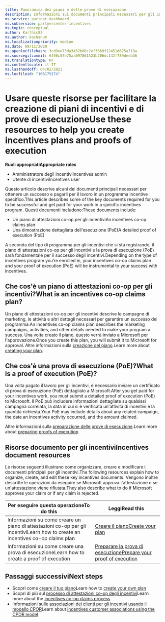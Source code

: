```yaml
---
title: Panoramica dei piani e delle prove di esecuzione
description: Informazioni sui documenti principali necessari per gli incentivi, tra cui un piano di attestazioni co-op per gli incentivi e una prova di esecuzione (PoE) dettagliata.
ms.service: partner-dashboard
ms.subservice: partnercenter-incentives
ms.topic: conceptual
author: Karthic83
ms.author: kashanum
ms.localizationpriority: medium
ms.date: 09/11/2020
ms.openlocfilehash: 3cd9ee73da3432b88c2ef3669f12451d675a319a
ms.sourcegitcommit: 6498c57e75aa097861523b206dc142f789deeb36
ms.translationtype: MT
ms.contentlocale: it-IT
ms.lasthandoff: 04/02/2021
ms.locfileid: "106179174"
---
```

# <a name="use-these-resources-to-help-you-create-incentives-plans-and-proofs-of-execution"></a><span data-ttu-id="82c02-103">Usare queste risorse per facilitare la creazione di piani di incentivi e di prove di esecuzione</span><span class="sxs-lookup"><span data-stu-id="82c02-103">Use these resources to help you create incentives plans and proofs of execution</span></span>

<span data-ttu-id="82c02-104">**Ruoli appropriati**</span><span class="sxs-lookup"><span data-stu-id="82c02-104">**Appropriate roles**</span></span>

- <span data-ttu-id="82c02-105">Amministratore degli incentivi</span><span class="sxs-lookup"><span data-stu-id="82c02-105">Incentives admin</span></span>
- <span data-ttu-id="82c02-106">Utente di incentivi</span><span class="sxs-lookup"><span data-stu-id="82c02-106">Incentives user</span></span>

<span data-ttu-id="82c02-107">Questo articolo descrive alcuni dei documenti principali necessari per ottenere un successo e pagarli per il lavoro in un programma incentive specifico.</span><span class="sxs-lookup"><span data-stu-id="82c02-107">This article describes some of the key documents required for you to be successful and get paid for your work in a specific incentives program.</span></span> <span data-ttu-id="82c02-108">Questi documenti includono:</span><span class="sxs-lookup"><span data-stu-id="82c02-108">These documents include:</span></span>

- <span data-ttu-id="82c02-109">Un piano di attestazioni co-op per gli incentivi</span><span class="sxs-lookup"><span data-stu-id="82c02-109">An incentives co-op claims plan</span></span>
- <span data-ttu-id="82c02-110">Una dimostrazione dettagliata dell'esecuzione (PoE)</span><span class="sxs-lookup"><span data-stu-id="82c02-110">A detailed proof of execution (PoE)</span></span>

<span data-ttu-id="82c02-111">A seconda del tipo di programma per gli incentivi che si sta registrando, il piano di attestazioni co-op per gli incentivi e la prova di esecuzione (PoE) sarà fondamentale per il successo degli incentivi.</span><span class="sxs-lookup"><span data-stu-id="82c02-111">Depending on the type of incentives program you’re enrolled in, your incentives co-op claims plan and your proof of execution (PoE) will be instrumental to your success with incentives.</span></span>

## <a name="what-is-an-incentives-co-op-claims-plan"></a><span data-ttu-id="82c02-112">Che cos'è un piano di attestazioni co-op per gli incentivi?</span><span class="sxs-lookup"><span data-stu-id="82c02-112">What is an incentives co-op claims plan?</span></span>

<span data-ttu-id="82c02-113">Un piano di attestazioni co-op per gli incentivi descrive le campagne di marketing, le attività e altri dettagli necessari per garantire un successo del programma.</span><span class="sxs-lookup"><span data-stu-id="82c02-113">An incentives co-op claims plan describes the marketing campaigns, activities, and other details needed to make your program a success.</span></span> <span data-ttu-id="82c02-114">Una volta creato il piano, questo verrà inviato a Microsoft per l'approvazione.</span><span class="sxs-lookup"><span data-stu-id="82c02-114">Once you create this plan, you will submit it to Microsoft for approval.</span></span> <span data-ttu-id="82c02-115">Altre informazioni sulla [creazione del piano](incentives-create-your-plan.md).</span><span class="sxs-lookup"><span data-stu-id="82c02-115">Learn more about [creating your plan](incentives-create-your-plan.md).</span></span>

## <a name="what-is-a-proof-of-execution-poe"></a><span data-ttu-id="82c02-116">Che cos'è una prova di esecuzione (PoE)?</span><span class="sxs-lookup"><span data-stu-id="82c02-116">What is a proof of execution (PoE)?</span></span>

<span data-ttu-id="82c02-117">Una volta pagato il lavoro per gli incentivi, è necessario inviare un certificato di prova di esecuzione (PoE) dettagliato a Microsoft.</span><span class="sxs-lookup"><span data-stu-id="82c02-117">After you get paid for your incentives work, you must submit a detailed proof of execution (PoE) to Microsoft.</span></span> <span data-ttu-id="82c02-118">Il PoE può includere informazioni dettagliate su qualsiasi campagna correlata, la data in cui si è verificata un'attività di incentivi e la quantità richiesta.</span><span class="sxs-lookup"><span data-stu-id="82c02-118">Your PoE may include details about any related campaign, the date an incentives activity occurred, and the amount claimed.</span></span> 

<span data-ttu-id="82c02-119">Altre informazioni sulla [preparazione delle prove di esecuzione](incentives-prepare-your-proof-of-execution.md).</span><span class="sxs-lookup"><span data-stu-id="82c02-119">Learn more about [preparing proofs of execution](incentives-prepare-your-proof-of-execution.md).</span></span>

## <a name="incentives-document-resources"></a><span data-ttu-id="82c02-120">Risorse documento per gli incentivi</span><span class="sxs-lookup"><span data-stu-id="82c02-120">Incentives document resources</span></span>

<span data-ttu-id="82c02-121">Le risorse seguenti illustrano come organizzare, creare e modificare i documenti principali per gli incentivi.</span><span class="sxs-lookup"><span data-stu-id="82c02-121">The following resources explain how to organize, create, and edit these key incentives documents.</span></span> <span data-ttu-id="82c02-122">Vengono inoltre descritte le operazioni da eseguire se Microsoft approva l'attestazione o se un'attestazione viene rifiutata.</span><span class="sxs-lookup"><span data-stu-id="82c02-122">They also describe what to do if Microsoft approves your claim or if any claim is rejected.</span></span>

|  <span data-ttu-id="82c02-123">**Per eseguire questa operazione**</span><span class="sxs-lookup"><span data-stu-id="82c02-123">**To do this**</span></span>  |  <span data-ttu-id="82c02-124">**Leggi**</span><span class="sxs-lookup"><span data-stu-id="82c02-124">**Read this**</span></span>  |
|--------------|-----------|
| <span data-ttu-id="82c02-125">Informazioni su come creare un piano di attestazioni co-op per gli incentivi</span><span class="sxs-lookup"><span data-stu-id="82c02-125">Learn how to create an incentives co-op claims plan</span></span> | [<span data-ttu-id="82c02-126">Creare il piano</span><span class="sxs-lookup"><span data-stu-id="82c02-126">Create your plan</span></span>](incentives-create-your-plan.md)  |
<span data-ttu-id="82c02-127">Informazioni su come creare una prova di esecuzione</span><span class="sxs-lookup"><span data-stu-id="82c02-127">Learn how to create a proof of execution</span></span> | [<span data-ttu-id="82c02-128">Preparare la prova di esecuzione</span><span class="sxs-lookup"><span data-stu-id="82c02-128">Prepare your proof of execution</span></span>](incentives-prepare-your-proof-of-execution.md)  |

## <a name="next-steps"></a><span data-ttu-id="82c02-129">Passaggi successivi</span><span class="sxs-lookup"><span data-stu-id="82c02-129">Next steps</span></span>

- <span data-ttu-id="82c02-130">Scopri come [creare il tuo piano](incentives-create-your-plan.md)</span><span class="sxs-lookup"><span data-stu-id="82c02-130">Learn how to [create your own plan](incentives-create-your-plan.md)</span></span>
- <span data-ttu-id="82c02-131">Scopri di più sul [processo di attestazioni co-op degli incentivi](claims-overview.md)</span><span class="sxs-lookup"><span data-stu-id="82c02-131">Learn more about the [incentives co-op claims process](claims-overview.md)</span></span>
- <span data-ttu-id="82c02-132">Informazioni sulle [associazioni dei clienti per gli incentivi usando il modello CPOR](submit-osa-claim.md)</span><span class="sxs-lookup"><span data-stu-id="82c02-132">Learn about [incentives customer associations using the CPOR model](submit-osa-claim.md)</span></span>